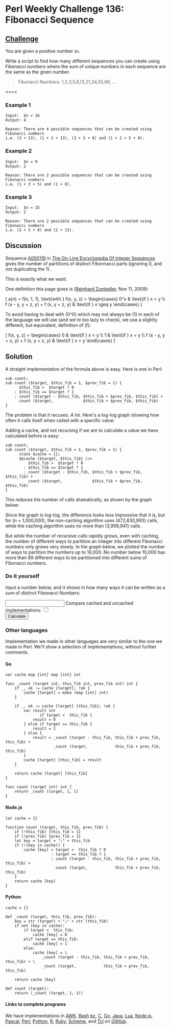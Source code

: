 # Perl Weekly Challenge 136: Fibonacci Sequence

## [Challenge][task2]
>>>>
You are given a positive number `$n`.

Write a script to find how many different sequences you can create using Fibonacci numbers where the sum of unique numbers in each sequence are the same as the given number.

<blockquote>
Fibonacci Numbers: 1,2,3,5,8,13,21,34,55,89, &hellip;

</blockquote>
<<<<

### Example  1

~~~~
Input:  $n = 16
Output: 4

Reason: There are 4 possible sequences that can be created using Fibonacci numbers
i.e. (3 + 13), (1 + 2 + 13), (3 + 5 + 8) and (1 + 2 + 5 + 8).
~~~~

### Example  2

~~~~
Input:  $n = 9
Output: 2

Reason: There are 2 possible sequences that can be created using Fibonacci numbers
i.e. (1 + 3 + 5) and (1 + 8).
~~~~

### Example  3

~~~~
Input:  $n = 15
Output: 2

Reason: There are 2 possible sequences that can be created using Fibonacci numbers
i.e. (2 + 5 + 8) and (2 + 13).
~~~~


[task2]: https://theweeklychallenge.org/blog/perl-weekly-challenge-136/#TASK2

## Discussion

Sequence [A000119](#oeis) in [The On-Line Encyclopedia Of Integer
Sequences](https://oeis.org) gives the number of partitions of
distinct Fibonnacci parts (ignoring 0, and not duplicating the 1).

This is exactly what we want.

One definition this page gives is
([Reinhard Zumkeller](#oeis:wiki/User:Reinhard_Zumkeller), Nov 11, 2009):


\[
   a(n) = f(n, 1, 1), \text{with } 
   f(x, y, z) = \begin{cases}
          0^x                                   & \text{if } x < y \\\\
          f (x - y, y + z, y) + f (x, y + z, y) & \text{if } x \geq y
          \end{cases}
\]

To avoid having to deal with \(0^0\) which may not always be \(1\)
in each of the language we will use (and we're too lazy to check), we
use a slightly different, but equivalent, definition of \(f\):

\[
   f(x, y, z) = \begin{cases}
          0                                     & \text{if } x < y \\\\
          1                                     & \text{if } x = y \\\\
          f (x - y, y + z, y) + f (x, y + z, y) & \text{if } x > y
          \end{cases}
\]


## Solution

A straight implementation of the formula above is easy. 
Here is one in Perl:

~~~~
sub count;
sub count ($target, $this_fib = 1, $prev_fib = 1) {
      $this_fib >  $target ? 0
    : $this_fib == $target ? 1
    : count ($target - $this_fib, $this_fib + $prev_fib, $this_fib) +
      count ($target,             $this_fib + $prev_fib, $this_fib)
}
~~~~

The problem is that it recuses. *A lot*. Here's a log-log graph showing
how often it calls itself when called with a specific value:

<div>
<canvas id = "nocache">
</div>

Adding a cache, and not recursing if we are to calculate a value
we have calculated before is easy:

~~~~
sub count;
sub count ($target, $this_fib = 1, $prev_fib = 1) {
      state $cache = {};
      $$cache {$target, $this_fib} //=
          $this_fib >  $target ? 0
        : $this_fib == $target ? 1
        : count ($target - $this_fib, $this_fib + $prev_fib, $this_fib) +
          count ($target,             $this_fib + $prev_fib, $this_fib)
}
~~~~

This reduces the number of calls dramatically, as shown by the graph
below:

<div><canvas id = "cache"></div>

Since the graph is log-log, the difference looks less impressive that
it is, but for \(n = 1,000,000\), the non-caching algorithm uses
\(472,630,993\) calls, while the caching algorithm uses no more than
\(3,999,941\) calls.

But while the number of recursive calls rapidly grows, even with
caching, the number of different ways to partition an integer
into different Fibonacci numbers only grows very slowly. In the
graph below, we plotted the number of ways to partition the numbers
up to 10,000. No number below 10,000 has more than 89 different ways
to be partitioned into different sums of Fibonacci numbers.

<div><canvas id = "points"></div>

### Do it yourself

Input a number below, and it shows in how many ways it can be
written as a sum of distinct Fibonacci Numbers:<br>
<div>
<input type = "number" id = "input">
Compare cached and uncached implementations:
<input type = "checkbox" id = "no_cache"><br>
<button id = "button" onclick = "handle_count()"
        stype = "width: 100%">Calculate</button>
</div>
<span id = "output"></span>

### Other languages

Implementation we made in other languages are very similar to the one
we made in Perl. We'll show a selection of implementations, without
further comments.

#### Go

~~~~
var cache map [int] map [int] int

func _count (target int, this_fib int, prev_fib int) int {
    if _, ok := cache [target]; !ok {
        cache [target] = make (map [int] int)
    }

    if _, ok := cache [target] [this_fib]; !ok {
        var result int
               if target <  this_fib {
            result = 0
        } else if target == this_fib {
            result = 1
        } else {
            result = _count (target - this_fib, this_fib + prev_fib, this_fib) +
                     _count (target,            this_fib + prev_fib, this_fib)
        }
        cache [target] [this_fib] = result
    }

    return cache [target] [this_fib]
}

func count (target int) int {
    return _count (target, 1, 1)
}
~~~~

#### Node.js

~~~~
let cache = {}

function count (target, this_fib, prev_fib) {
    if (!this_fib) {this_fib = 1}
    if (!prev_fib) {prev_fib = 1}
    let key = target + ";" + this_fib
    if (!(key in cache)) {
        cache [key] = target <  this_fib ? 0
                    : target == this_fib ? 1
                    : count (target - this_fib, this_fib + prev_fib, this_fib) +
                      count (target,            this_fib + prev_fib, this_fib)
    }
    return cache [key]
}
~~~~

#### Python

~~~~
cache = {}

def _count (target, this_fib, prev_fib):
    key = str (target) + ";" + str (this_fib)
    if not (key in cache):
        if target <  this_fib:
            cache [key] = 0
        elif target == this_fib:
            cache [key] = 1
        else:
            cache [key] = \
                _count (target - this_fib, this_fib + prev_fib, this_fib) + \
                _count (target,            this_fib + prev_fib, this_fib)

    return cache [key]

def count (target):
    return (_count (target, 1, 1))
~~~~

#### Links to complete programs

We have implementations in
[AWK](#github),
[Bash](#github)
[bc](#github),
[C](#github),
[Go](#github),
[Java](#github),
[Lua](#github),
[Node.js](#github),
[Pascal](#github),
[Perl](#github),
[Python](#github),
[R](#github),
[Ruby](#github),
[Scheme](#github), and
[Tcl](#github)
on [GitHub](https://www.github.com).
